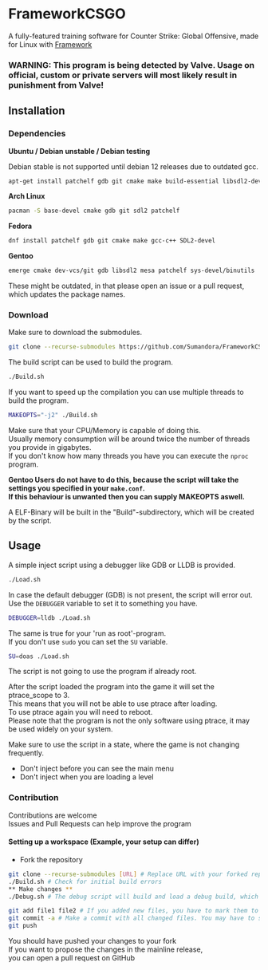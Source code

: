 # FrameworkCSGO
A fully-featured training software for Counter Strike: Global Offensive, made for Linux with [Framework](https://github.com/Sumandora/Framework)
### WARNING: This program is being detected by Valve. Usage on official, custom or private servers will most likely result in punishment from Valve!
## Installation
### Dependencies
**Ubuntu / Debian unstable / Debian testing**

Debian stable is not supported until debian 12 releases due to outdated gcc.
```bash
apt-get install patchelf gdb git cmake make build-essential libsdl2-dev
```
**Arch Linux**
```bash
pacman -S base-devel cmake gdb git sdl2 patchelf
```
**Fedora**
```bash
dnf install patchelf gdb git cmake make gcc-c++ SDL2-devel
```
**Gentoo**
```sh
emerge cmake dev-vcs/git gdb libsdl2 mesa patchelf sys-devel/binutils
```
These might be outdated, in that please open an issue or a pull request, which updates the package names.

### Download
Make sure to download the submodules.
```sh
git clone --recurse-submodules https://github.com/Sumandora/FrameworkCSGO.git
```

The build script can be used to build the program.
```sh
./Build.sh
```
If you want to speed up the compilation you can use multiple threads to build the program.
```sh
MAKEOPTS="-j2" ./Build.sh
```
Make sure that your CPU/Memory is capable of doing this.  
Usually memory consumption will be around twice the number of threads you provide in gigabytes.  
If you don't know how many threads you have you can execute the `nproc` program.

**Gentoo Users do not have to do this, because the script will take the settings you specified in your `make.conf`.  
If this behaviour is unwanted then you can supply MAKEOPTS aswell.**

A ELF-Binary will be built in the "Build"-subdirectory, which will be created by the script.
## Usage
A simple inject script using a debugger like GDB or LLDB is provided.
```sh
./Load.sh
```
In case the default debugger (GDB) is not present, the script will error out.  
Use the `DEBUGGER` variable to set it to something you have.  
```sh
DEBUGGER=lldb ./Load.sh
```

The same is true for your 'run as root'-program.  
If you don't use `sudo` you can set the `SU` variable.  
```sh
SU=doas ./Load.sh
```
The script is not going to use the program if already root.

After the script loaded the program into the game it will set the ptrace_scope to 3.  
This means that you will not be able to use ptrace after loading.  
To use ptrace again you will need to reboot.  
Please note that the program is not the only software using ptrace, it may be used widely on your system.

Make sure to use the script in a state, where the game is not changing frequently.  
- Don't inject before you can see the main menu
- Don't inject when you are loading a level

### Contribution
Contributions are welcome  
Issues and Pull Requests can help improve the program

#### Setting up a workspace (Example, your setup can differ)
- Fork the repository
```sh
git clone --recurse-submodules [URL] # Replace URL with your forked repository
./Build.sh # Check for initial build errors
** Make changes **
./Debug.sh # The debug script will build and load a debug build, which can also be analyzed using a debugger of your choice

git add file1 file2 # If you added new files, you have to mark them to be tracked, if you didn't add any files, you can skip this step.
git commit -a # Make a commit with all changed files. You may have to set the 'EDITOR' variable, because you have to write a commit message. Please write a small and compact message explaining what you have done.
git push
```
You should have pushed your changes to your fork  
If you want to propose the changes in the mainline release,  
you can open a pull request on GitHub

